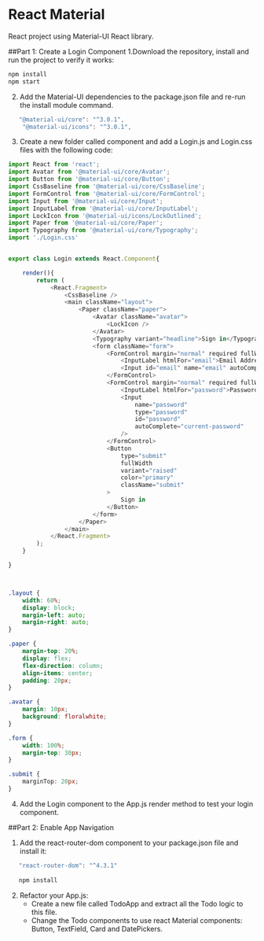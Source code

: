 # React Material
React project using Material-UI React library.

##Part 1: Create a Login Component
1.Download the repository, install and run the project to verify it works:


```javascript
npm install
npm start
```

2. Add the Material-UI dependencies to the package.json file and re-run the install module command.

```javascript
   "@material-ui/core": "^3.0.1",
    "@material-ui/icons": "^3.0.1",
```

3. Create a new folder called component and add a Login.js and Login.css files with the following code:

```javascript
import React from 'react';
import Avatar from '@material-ui/core/Avatar';
import Button from '@material-ui/core/Button';
import CssBaseline from '@material-ui/core/CssBaseline';
import FormControl from '@material-ui/core/FormControl';
import Input from '@material-ui/core/Input';
import InputLabel from '@material-ui/core/InputLabel';
import LockIcon from '@material-ui/icons/LockOutlined';
import Paper from '@material-ui/core/Paper';
import Typography from '@material-ui/core/Typography';
import './Login.css'


export class Login extends React.Component{

    render(){
        return (
            <React.Fragment>
                <CssBaseline />
                <main className="layout">
                    <Paper className="paper">
                        <Avatar className="avatar">
                            <LockIcon />
                        </Avatar>
                        <Typography variant="headline">Sign in</Typography>
                        <form className="form">
                            <FormControl margin="normal" required fullWidth>
                                <InputLabel htmlFor="email">Email Address</InputLabel>
                                <Input id="email" name="email" autoComplete="email" autoFocus />
                            </FormControl>
                            <FormControl margin="normal" required fullWidth>
                                <InputLabel htmlFor="password">Password</InputLabel>
                                <Input
                                    name="password"
                                    type="password"
                                    id="password"
                                    autoComplete="current-password"
                                />
                            </FormControl>
                            <Button
                                type="submit"
                                fullWidth
                                variant="raised"
                                color="primary"
                                className="submit"
                            >
                                Sign in
                            </Button>
                        </form>
                    </Paper>
                </main>
            </React.Fragment>
        );
    }

}




```

```css
.layout {
    width: 60%;
    display: block;
    margin-left: auto;
    margin-right: auto;
}

.paper {
    margin-top: 20%;
    display: flex;
    flex-direction: column;
    align-items: center;
    padding: 20px;
}

.avatar {
    margin: 10px;
    background: floralwhite;
}

.form {
    width: 100%;
    margin-top: 30px;
}

.submit {
    marginTop: 20px;
}

```

4. Add the Login component to the App.js render method to test your login component.


##Part 2: Enable App Navigation 

1. Add the react-router-dom component to your package.json file and install it:

```javascript
   "react-router-dom": "^4.3.1"   
   
   npm install
```

2. Refactor your App.js: 
    * Create a new file called TodoApp and extract all the Todo logic to this file.
    * Change the Todo components to use react Material components: Button, TextField, Card and DatePickers.